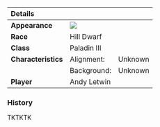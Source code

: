 <table>
  <thead>
  <tr>
  <th align="left" colspan="3">Details</th>
  </tr>
  </thead>
  <tbody>
    <tr>
      <td align="left"><strong>Appearance</strong></td>
      <td align="left" colspan="2"><img src="%image_url%/players/melmond-thurgus.jpeg"></td>
    </tr>
    <tr>
      <td align="left"><strong>Race</strong></td>
      <td align="left" colspan="2">Hill Dwarf</td>
    </tr>
    <tr>
      <td align="left"><strong>Class</strong></td>
      <td align="left" colspan="2">Paladin III</td>
    </tr>
    <tr>
      <td align="left"><strong>Characteristics</strong></td>
      <td align="left">Alignment:</td>
      <td align="left">Unknown</td>
    </tr>
    <tr>
      <td align="left"></td>
      <td align="left">Background:</td>
      <td align="left">Unknown</td>
    </tr>
    <tr>
      <td align="left"><strong>Player</strong></td>
      <td align="left" colspan="2">Andy Letwin</td>
    </tr>
  </tbody>
</table>

### History

TKTKTK
